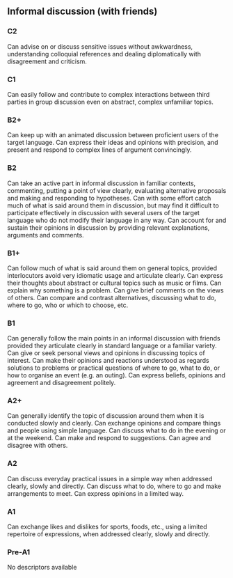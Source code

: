## Informal discussion (with friends) 
### C2
Can advise on or discuss sensitive issues without awkwardness, understanding colloquial references and dealing diplomatically with disagreement and criticism.
### C1
Can easily follow and contribute to complex interactions between third parties in group discussion even on abstract, complex unfamiliar topics.
### B2+
Can keep up with an animated discussion between proficient users of the target language.
Can express their ideas and opinions with precision, and present and respond to complex lines of argument convincingly.
### B2
Can take an active part in informal discussion in familiar contexts, commenting, putting a point of view clearly, evaluating alternative proposals and making and responding to hypotheses.
Can with some effort catch much of what is said around them in discussion, but may find it difficult to participate effectively in discussion with several users of the target language who do not modify their language in any way.
Can account for and sustain their opinions in discussion by providing relevant explanations, arguments and comments.
### B1+
Can follow much of what is said around them on general topics, provided interlocutors avoid very idiomatic usage and articulate clearly.
Can express their thoughts about abstract or cultural topics such as music or films.
Can explain why something is a problem.
Can give brief comments on the views of others.
Can compare and contrast alternatives, discussing what to do, where to go, who or which to choose, etc.
### B1
Can generally follow the main points in an informal discussion with friends provided they articulate clearly in standard language or a familiar variety.
Can give or seek personal views and opinions in discussing topics of interest.
Can make their opinions and reactions understood as regards solutions to problems or practical questions of where to go, what to do, or how to organise an event (e.g. an outing).
Can express beliefs, opinions and agreement and disagreement politely.
### A2+
Can generally identify the topic of discussion around them when it is conducted slowly and clearly.
Can exchange opinions and compare things and people using simple language.
Can discuss what to do in the evening or at the weekend.
Can make and respond to suggestions.
Can agree and disagree with others.
### A2
Can discuss everyday practical issues in a simple way when addressed clearly, slowly and directly.
Can discuss what to do, where to go and make arrangements to meet.
Can express opinions in a limited way.
### A1
Can exchange likes and dislikes for sports, foods, etc., using a limited repertoire of expressions, when addressed clearly, slowly and directly.
### Pre-A1
No descriptors available